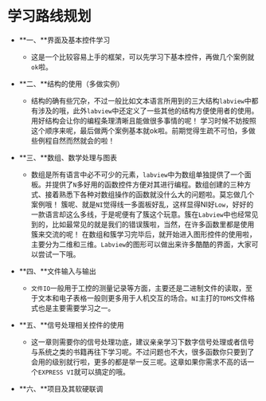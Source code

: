 # 学习路线规划

- **一、**界面及基本控件学习
  - 这是一个比较容易上手的框架，可以先学习下基本控件，再做几个案例就`ok`啦。
- **二、**结构的使用（多做实例）
  - 结构的确有些冗杂，不过一般比如文本语言所用到的三大结构`labview`中都有涉及的哦，此外`labview`中还定义了一些其他的结构方便使用者的使用。用好结构会让你的编程条理清晰且能做很多事情的呢！
    学习时候不妨按照这个顺序来呢，最后做两个案例基本就ok啦。前期觉得生疏不可怕，多做些例程自然而然就会的啦！
- **三、**数组、数学处理与图表
  - 数组是所有语言中必不可少的元素，`labview`中为数组单独提供了一个面板。并提供了`N`多好用的函数控件方便对其进行编程。数组创建的三种方式、接着熟悉下各种对数组操作的函数就没什么大的问题啦。莫忘做几个案例哦！
    簇呢、就是`NI`觉得线一多面板好乱，这样显得NI好`Low`，好好的一款语言却这么多线，于是呢便有了簇这个玩意。簇在`Labview`中也经常见到的，比如最常见的就是我们的错误簇啦，当然，在许多函数里都是使用簇来交流的呢！
    在数组和簇学习完毕后，就开始进入图形控件的使用啦，主要分为二维和三维。`Labview`的图形可以做出来许多酷酷的界面，大家可以尝试一下哦。

- **四、**文件输入与输出
  - `文件IO`一般用于工控的测量记录等方面，主要还是二进制文件的读取，至于文本和电子表格一般则更多用于人机交互的场合。`NI`主打的`TDMS`文件格式也是主要需要学习之一。
- **五、**信号处理相关控件的使用
  - 这一章则需要你的信号处理功底，建议亲亲学习下数字信号处理或者信号与系统之类的书籍再往下学习呢。不过问题也不大，很多函数你只要到了会用的级别就行啦，更多的都是举一反三呢。这章如果你需求不高的话一个`EXPRESS VI`就可以搞定的哦。
- **六、**项目及其软硬联调